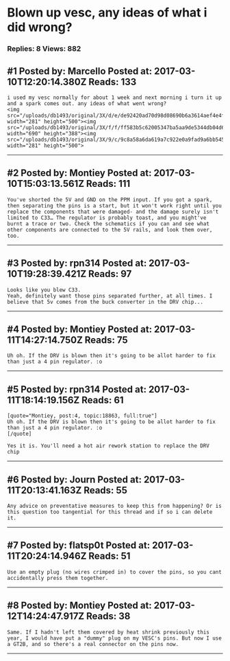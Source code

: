 # Blown up vesc, any ideas of what i did wrong?

### Replies: 8 Views: 882

## \#1 Posted by: Marcello Posted at: 2017-03-10T12:20:14.380Z Reads: 133

```
i used my vesc normally for about 1 week and next morning i turn it up and a spark comes out. any ideas of what went wrong?
<img src="/uploads/db1493/original/3X/d/e/de92420ad70d98d08690b6a3614aef4e4f346bf4.jpg" width="281" height="500"><img src="/uploads/db1493/original/3X/f/f/ff583b5c62005347ba5aa9de5344db04d6afd2d2.jpg" width="690" height="388"><img src="/uploads/db1493/original/3X/9/c/9c8a58a6da619a7c922e0a9fad9a6bb545f9fbfb.jpg" width="281" height="500">
```

---
## \#2 Posted by: Montiey Posted at: 2017-03-10T15:03:13.561Z Reads: 111

```
You've shorted the 5V and GND on the PPM input. If you got a spark, then separating the pins is a start, but it won't work right until you replace the components that were damaged- and the damage surely isn't limited to C33… The regulator is probably toast, and you might've burnt a trace or two. Check the schematics if you can and see what other components are connected to the 5V rails, and look them over, too.
```

---
## \#3 Posted by: rpn314 Posted at: 2017-03-10T19:28:39.421Z Reads: 97

```
Looks like you blew C33.
Yeah, definitely want those pins separated further, at all times. I believe that 5v comes from the buck converter in the DRV chip...
```

---
## \#4 Posted by: Montiey Posted at: 2017-03-11T14:27:14.750Z Reads: 75

```
Uh oh. If the DRV is blown then it's going to be allot harder to fix than just a 4 pin regulator. :o
```

---
## \#5 Posted by: rpn314 Posted at: 2017-03-11T18:14:19.156Z Reads: 61

```
[quote="Montiey, post:4, topic:18863, full:true"]
Uh oh. If the DRV is blown then it's going to be allot harder to fix than just a 4 pin regulator. :o
[/quote]

Yes it is. You'll need a hot air rework station to replace the DRV chip
```

---
## \#6 Posted by: Journ Posted at: 2017-03-11T20:13:41.163Z Reads: 55

```
Any advice on preventative measures to keep this from happening? Or is this question too tangential for this thread and if so i can delete it.
```

---
## \#7 Posted by: flatsp0t Posted at: 2017-03-11T20:24:14.946Z Reads: 51

```
Use an empty plug (no wires crimped in) to cover the pins, so you cant accidentally press them together.
```

---
## \#8 Posted by: Montiey Posted at: 2017-03-12T14:24:47.917Z Reads: 38

```
Same. If I hadn't left them covered by heat shrink previously this year, I would have put a "dummy" plug on my VESC's pins. But now I use a GT2B, and so there's a real connector on the pins now.
```

---

